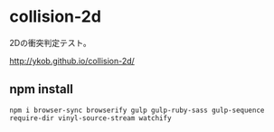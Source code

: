 # collision-2d

2Dの衝突判定テスト。

http://ykob.github.io/collision-2d/

## npm install

```
npm i browser-sync browserify gulp gulp-ruby-sass gulp-sequence require-dir vinyl-source-stream watchify
```
